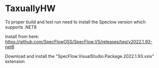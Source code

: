 # TaxuallyHW
To proper build and test run need to install the Speclow version which supports .NET8

Install from here: https://github.com/SpecFlowOSS/SpecFlow.VS/releases/tag/v2022.1.93-net8

Download and install the "SpecFlow.VisualStudio.Package.2022.1.93.vsix" extension
